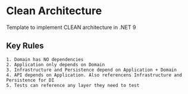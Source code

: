 # Clean Architecture
Template to implement CLEAN architecture in .NET 9

## Key Rules
	1. Domain has NO dependencies
	2. Application only depends on Domain
	3. Infrastructure and Persistence depend on Application + Domain
	4. API depends on Application. Also referencens Infrastructure and Persistence for DI
	5. Tests can reference any layer they need to test